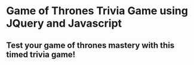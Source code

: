 # Game of Thrones Trivia Game using JQuery and Javascript

## Test your game of thrones mastery with this timed trivia game!

